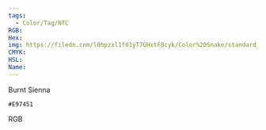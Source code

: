 ```yaml
---
tags:
  - Color/Tag/NTC
RGB:
Hex:
img: https://filedn.com/l0hpzxl1f01yT7GHxtF8cyk/Color%20Snake/standard_csv_to_svg/E97451.svg
CMYK:
HSL:
Name:
---
```

Burnt Sienna
```palette
#E97451
```
RGB
